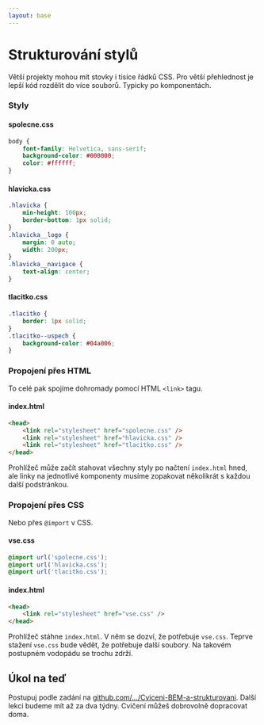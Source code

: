 ```yaml
---
layout: base
---
```


# Strukturování stylů

Větší projekty mohou mít stovky i tisíce řádků CSS. Pro větší přehlednost je lepší kód rozdělit do více souborů. Typicky po komponentách.

### Styly

#### spolecne.css

```css
body {
	font-family: Helvetica, sans-serif;
	background-color: #000000;
	color: #ffffff;
}
```

#### hlavicka.css

```css
.hlavicka {
	min-height: 100px;
	border-bottom: 1px solid;
}
.hlavicka__logo {
	margin: 0 auto;
	width: 200px;
}
.hlavicka__navigace {
	text-align: center;
}
```

#### tlacitko.css

```css
.tlacitko {
	border: 1px solid;
}
.tlacitko--uspech {
	background-color: #04a006;
}
```

### Propojení přes HTML

To celé pak spojíme dohromady pomocí HTML `<link>` tagu.

#### index.html

```html
<head>
	<link rel="stylesheet" href="spolecne.css" />
	<link rel="stylesheet" href="hlavicka.css" />
	<link rel="stylesheet" href="tlacitko.css" />
</head>
```

Prohlížeč může začít stahovat všechny styly po načtení `index.html` hned, ale linky na jednotlivé komponenty musíme zopakovat několikrát s každou další podstránkou.

### Propojení přes CSS

Nebo přes `@import` v CSS.

#### vse.css

```css
@import url('spolecne.css');
@import url('hlavicka.css');
@import url('tlacitko.css');
```

#### index.html

```html
<head>
	<link rel="stylesheet" href="vse.css" />
</head>
```

Prohlížeč stáhne `index.html`. V něm se dozví, že potřebuje `vse.css`. Teprve stažení `vse.css` bude vědět, že potřebuje další soubory. Na takovém postupném vodopádu se trochu zdrží.

## Úkol na teď

Postupuj podle zadání na [github.com/…/Cviceni-BEM-a-strukturovani](https://github.com/Czechitas-podklady-WEB/Cviceni-BEM-a-strukturovani). Další lekci budeme mít až za dva týdny. Cvičení můžeš dobrovolně dopracovat doma.
